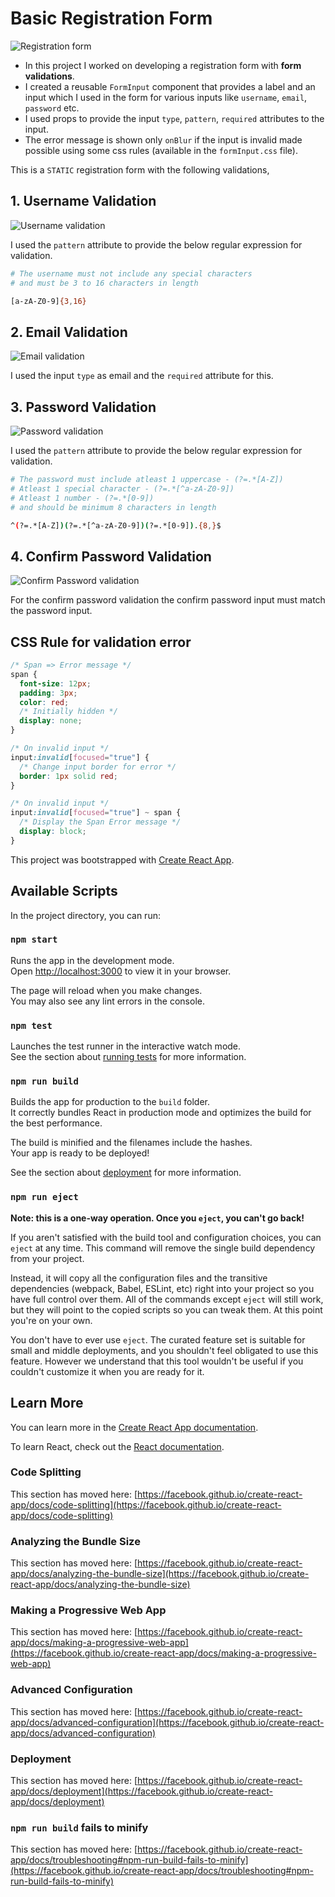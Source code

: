 # Basic Registration Form

![Registration form](./screenshots/image-1.png)

- In this project I worked on developing a registration form with **form validations**.
- I created a reusable `FormInput` component that provides a label and an input which I used in the form for various inputs like `username`, `email`, `password` etc.
- I used props to provide the input `type`, `pattern`, `required` attributes to the input.
- The error message is shown only `onBlur` if the input is invalid made possible using some css rules (available in the `formInput.css` file).

This is a `STATIC` registration form with the following validations,

## 1. Username Validation

![Username validation](./screenshots/image-2.png)

I used the `pattern` attribute to provide the below regular expression for validation.

```bash
# The username must not include any special characters
# and must be 3 to 16 characters in length

[a-zA-Z0-9]{3,16}
```

## 2. Email Validation

![Email validation](./screenshots/image-3.png)

I used the input `type` as email and the `required` attribute for this.

## 3. Password Validation

![Password validation](./screenshots/image-4.png)

I used the `pattern` attribute to provide the below regular expression for validation.

```bash
# The password must include atleast 1 uppercase - (?=.*[A-Z])
# Atleast 1 special character - (?=.*[^a-zA-Z0-9])
# Atleast 1 number - (?=.*[0-9])
# and should be minimum 8 characters in length

^(?=.*[A-Z])(?=.*[^a-zA-Z0-9])(?=.*[0-9]).{8,}$
```

## 4. Confirm Password Validation

![Confirm Password validation](./screenshots/image-5.png)

For the confirm password validation the confirm password input must match the password input.

## CSS Rule for validation error

```css
/* Span => Error message */
span {
  font-size: 12px;
  padding: 3px;
  color: red;
  /* Initially hidden */
  display: none;
}

/* On invalid input */
input:invalid[focused="true"] {
  /* Change input border for error */
  border: 1px solid red;
}

/* On invalid input */
input:invalid[focused="true"] ~ span {
  /* Display the Span Error message */
  display: block;
}
```

This project was bootstrapped with [Create React App](https://github.com/facebook/create-react-app).

## Available Scripts

In the project directory, you can run:

### `npm start`

Runs the app in the development mode.\
Open [http://localhost:3000](http://localhost:3000) to view it in your browser.

The page will reload when you make changes.\
You may also see any lint errors in the console.

### `npm test`

Launches the test runner in the interactive watch mode.\
See the section about [running tests](https://facebook.github.io/create-react-app/docs/running-tests) for more information.

### `npm run build`

Builds the app for production to the `build` folder.\
It correctly bundles React in production mode and optimizes the build for the best performance.

The build is minified and the filenames include the hashes.\
Your app is ready to be deployed!

See the section about [deployment](https://facebook.github.io/create-react-app/docs/deployment) for more information.

### `npm run eject`

**Note: this is a one-way operation. Once you `eject`, you can't go back!**

If you aren't satisfied with the build tool and configuration choices, you can `eject` at any time. This command will remove the single build dependency from your project.

Instead, it will copy all the configuration files and the transitive dependencies (webpack, Babel, ESLint, etc) right into your project so you have full control over them. All of the commands except `eject` will still work, but they will point to the copied scripts so you can tweak them. At this point you're on your own.

You don't have to ever use `eject`. The curated feature set is suitable for small and middle deployments, and you shouldn't feel obligated to use this feature. However we understand that this tool wouldn't be useful if you couldn't customize it when you are ready for it.

## Learn More

You can learn more in the [Create React App documentation](https://facebook.github.io/create-react-app/docs/getting-started).

To learn React, check out the [React documentation](https://reactjs.org/).

### Code Splitting

This section has moved here: [https://facebook.github.io/create-react-app/docs/code-splitting](https://facebook.github.io/create-react-app/docs/code-splitting)

### Analyzing the Bundle Size

This section has moved here: [https://facebook.github.io/create-react-app/docs/analyzing-the-bundle-size](https://facebook.github.io/create-react-app/docs/analyzing-the-bundle-size)

### Making a Progressive Web App

This section has moved here: [https://facebook.github.io/create-react-app/docs/making-a-progressive-web-app](https://facebook.github.io/create-react-app/docs/making-a-progressive-web-app)

### Advanced Configuration

This section has moved here: [https://facebook.github.io/create-react-app/docs/advanced-configuration](https://facebook.github.io/create-react-app/docs/advanced-configuration)

### Deployment

This section has moved here: [https://facebook.github.io/create-react-app/docs/deployment](https://facebook.github.io/create-react-app/docs/deployment)

### `npm run build` fails to minify

This section has moved here: [https://facebook.github.io/create-react-app/docs/troubleshooting#npm-run-build-fails-to-minify](https://facebook.github.io/create-react-app/docs/troubleshooting#npm-run-build-fails-to-minify)

